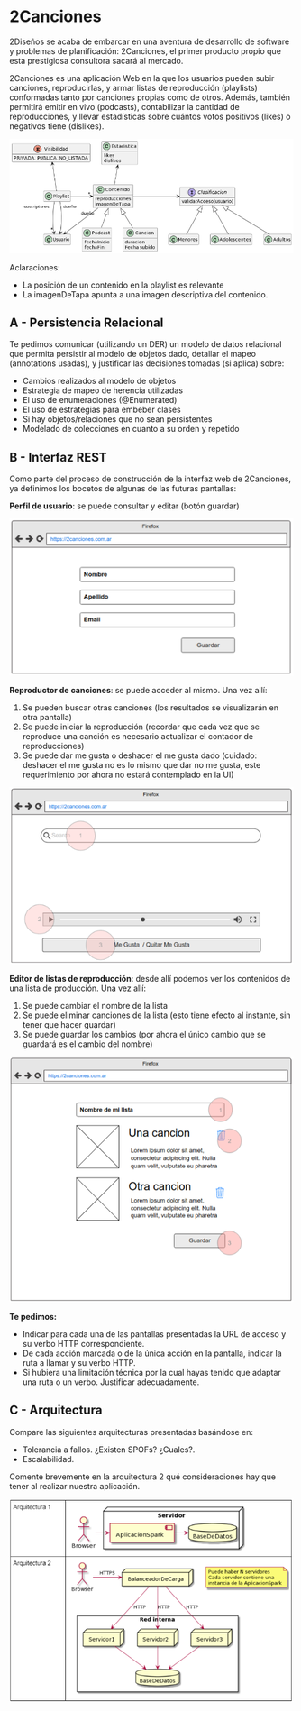 ﻿# 2Canciones

2Diseños se acaba de embarcar en una aventura de desarrollo de software y problemas de planificación: 2Canciones, el primer producto propio que esta prestigiosa consultora sacará al mercado. 

2Canciones es una aplicación Web en la que los usuarios pueden subir canciones, reproducirlas, y armar listas de reproducción (playlists) conformadas tanto por canciones propias como de otros. Además, también permitirá emitir en vivo (podcasts), contabilizar la cantidad de reproducciones, y llevar estadísticas sobre cuántos votos positivos (likes) o negativos tiene (dislikes).

<p align="center">
  <img src="uml.png" />
</p>

Aclaraciones: 
- La posición de un contenido en la playlist es relevante
- La imagenDeTapa apunta a una imagen descriptiva del contenido. 

## A - Persistencia Relacional
Te pedimos comunicar (utilizando un DER) un modelo de datos relacional que permita persistir al modelo de objetos dado, detallar el mapeo (annotations usadas), y justificar las decisiones tomadas (si aplica) sobre:
- Cambios realizados al modelo de objetos 
- Estrategia de mapeo de herencia utilizadas
- El uso de enumeraciones (@Enumerated)
- El uso de estrategias para embeber clases 
- Si hay objetos/relaciones que no sean persistentes
- Modelado de colecciones en cuanto a su orden y repetido

## B - Interfaz REST

Como parte del proceso de construcción de la interfaz web de 2Canciones, ya definimos los bocetos de algunas de las futuras pantallas: 

**Perfil de usuario**: se puede consultar y editar (botón guardar)
<p align="center">
  <img src="usuario.png" />
</p>

**Reproductor de canciones**: se puede acceder al mismo. Una vez allí: 
1. Se pueden buscar otras canciones (los resultados se visualizarán en otra pantalla)
2. Se puede iniciar la reproducción (recordar que cada vez que se reproduce una canción es necesario actualizar el contador de reproducciones)
3. Se puede dar me gusta o deshacer el me gusta dado (cuidado: deshacer el me gusta no es lo mismo que dar no me gusta, este requerimiento por ahora no estará contemplado en la UI)
<p align="center">
  <img src="reproductor.png" />
</p>

**Editor de listas de reproducción**: desde allí podemos ver los contenidos de una lista de producción. Una vez allí: 	
1. Se puede cambiar el nombre de la lista
2. Se puede eliminar canciones de la lista (esto tiene efecto al instante, sin tener que hacer guardar)
3. Se puede guardar los cambios (por ahora el único cambio que se guardará es el cambio del nombre)
<p align="center">
  <img src="editor.png" />
</p>

**Te pedimos:**
- Indicar para cada una de las pantallas presentadas la URL de acceso y su verbo HTTP correspondiente.
- De cada acción marcada o de la única acción en la pantalla, indicar la ruta a llamar y su verbo HTTP.
- Si hubiera una limitación técnica por la cual hayas tenido que adaptar una ruta o un verbo. Justificar adecuadamente.

## C - Arquitectura

Compare las siguientes arquitecturas presentadas basándose en:
- Tolerancia a fallos. ¿Existen SPOFs? ¿Cuales?.
- Escalabilidad.

Comente brevemente en la arquitectura 2 qué consideraciones hay que tener al realizar nuestra aplicación.

<p align="center">
  <img src="arquitecturas.png" />
</p>
